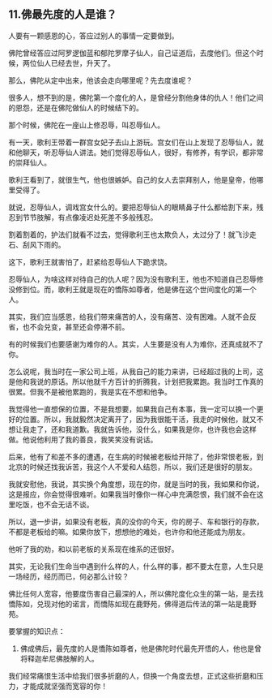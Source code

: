 ## 11.佛最先度的人是谁？
人要有一颗感恩的心，答应过别人的事情一定要做到。


佛陀曾经答应过阿罗逻伽蓝和郁陀罗摩子仙人，自己证道后，去度他们。但这个时候，两位仙人已经去世，升天了。


那么，佛陀从定中出来，他该会走向哪里呢？先去度谁呢？


很多人，想不到的是，佛陀第一个度化的人，是曾经分割他身体的仇人！他们之间的恩怨，还是在佛陀做仙人的时候结下的。


那个时候，佛陀在一座山上修忍辱，叫忍辱仙人。


有一天，歌利王带着一群宫女妃子去山上游玩。宫女们在山上发现了忍辱仙人，就和他聊天，听忍辱仙人讲法。她们觉得忍辱仙人，很好，有修养，有学识，都非常的崇拜仙人。


歌利王看到了，就很生气，他也很嫉妒。自己的女人去崇拜别人，他是皇帝，他哪里受得了。


就说，忍辱仙人，调戏宫女什么的。要把忍辱仙人的眼睛鼻子什么都给割下来，残忍到节节肢解，有点像凌迟处死差不多般残忍。


割着割着的，护法们就看不过去，觉得歌利王也太欺负人，太过分了！就飞沙走石、刮风下雨的。


这下，歌利王就害怕了，赶紧给忍辱仙人下跪求饶。


忍辱仙人，为啥这样对待自己的仇人呢？因为没有歌利王，他也不知道自己忍辱修没修到位。而，歌利王就是现在的憍陈如尊者，他是佛在这个世间度化的第一个人。


其实，我们应当感恩，给我们带来痛苦的人，没有痛苦、没有困难。人就不会反省，也不会兑变，甚至还会停滞不前。


有的时候我们也要感谢为难你的人。其实，人生要是没有人为难你，还真成就不了你。


怎么说呢，我当时在一家公司上班，从我自己的能力来讲，已经超过我的上司，这是他和我说的原话。所以他就千方百计的折腾我，计划把我累跑。我当时工作真的很累。但我不是被他累跑的，我是实在不想和他争。


我觉得他一直想保的位置，不是我想要，如果我自己有本事，我一定可以换一个更好的位置。所以，我就毅然决定离开了，因为我很能干活，我走的时候他，就又不想让我走了，还和我道歉。我就告诉他，没什么，如果我是你，也许我也会这样做。他说他利用了我的善良，我笑笑没有说话。


后来，他有了和差不多的遭遇，在生病的时候被老板给开除了，他非常恨老板，到北京的时候还找我诉苦，我这个人不爱和人结怨，所以，我们还是很好的朋友。


我就安慰他，我说，其实换个角度想，现在的你，就是当时的我，我如果和你说，这是报应，你会觉得很难听。如果我当时像你一样心中充满怨恨，我们就不会在这里吃饭，也不会无话不谈。


所以，退一步讲，如果没有老板，真的没你的今天，你的房子、车和银行的存款，不都是老板给的嘛。如果你放下，想想他的难处，也许你和他还能成为朋友。


他听了我的劝，和以前老板的关系现在维系的还很好。


其实，无论我们生命当中遇到什么样的人，什么样的事，都不要太在意，人生只是一场经历，经历而已，何必那么计较？


佛比任何人宽容，他要度伤害自己最深的人，所以佛陀度化众生的第一站，是去找憍陈如，兑现对他的诺言，而憍陈如现在鹿野苑，佛得道后传法的第一站是鹿野苑。


要掌握的知识点：


1. 佛成佛后，最先度的人是憍陈如尊者，他是佛陀时代最先开悟的人，他也是曾将释迦牟尼佛肢解的人。


我们经常痛恨生活中给我们很多折磨的人，但换一个角度去想，正式这些折磨和压力，才能成就坚强而宽容的你！

